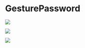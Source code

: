 # GesturePassword

![](http://ohuvywma6.bkt.clouddn.com/18-3-7/97573216.jpg)

![](http://ohuvywma6.bkt.clouddn.com/18-3-7/25369751.jpg)

![](http://ohuvywma6.bkt.clouddn.com/18-3-7/22969024.jpg)

